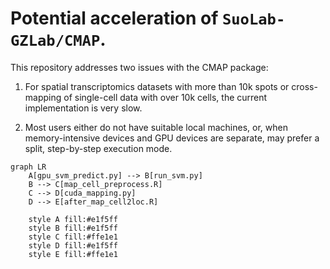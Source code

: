 # Potential acceleration of `SuoLab-GZLab/CMAP`. 


This repository addresses two issues with the CMAP package:

1. For spatial transcriptomics datasets with more than 10k spots or cross-mapping of single-cell data with over 10k cells, the current implementation is very slow.
  
2. Most users either do not have suitable local machines, or, when memory-intensive devices and GPU devices are separate, may prefer a split, step-by-step execution mode.


```mermaid
graph LR
    A[gpu_svm_predict.py] --> B[run_svm.py]
    B --> C[map_cell_preprocess.R]
    C --> D[cuda_mapping.py]
    D --> E[after_map_cell2loc.R]
    
    style A fill:#e1f5ff
    style B fill:#e1f5ff
    style C fill:#ffe1e1
    style D fill:#e1f5ff
    style E fill:#ffe1e1
```
